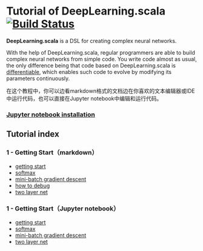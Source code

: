 # Tutorial of DeepLearning.scala [![Build Status](https://travis-ci.org/izhangzhihao/deeplearning-tutorial.svg?branch=master)](https://travis-ci.org/izhangzhihao/deeplearning-tutorial)

**DeepLearning.scala** is a DSL for creating complex neural networks.

With the help of DeepLearning.scala, regular programmers are able to build complex neural networks from simple code. You  write code almost as usual, the only difference being that code based on DeepLearning.scala is [differentiable](https://colah.github.io/posts/2015-09-NN-Types-FP/), which enables such code to evolve by modifying its parameters continuously.

在这个教程中，你可以边看markdown格式的文档边在你喜欢的文本编辑器或IDE中运行代码，也可以直接在Jupyter notebook中编辑和运行代码。

### [Jupyter notebook installation](https://github.com/alexarchambault/jupyter-scala)

## Tutorial index

### 1 - Getting Start（markdown）
- [getting start](https://github.com/izhangzhihao/deeplearning-tutorial/blob/master/doc/GettingStarted.md)
- [softmax](https://github.com/izhangzhihao/deeplearning-tutorial/blob/master/doc/SoftmaxLinearClassifier.md)
- [mini-batch gradient descent](https://github.com/izhangzhihao/deeplearning-tutorial/blob/master/doc/MiniBatchGradientDescent.md)
- [how to debug](https://github.com/izhangzhihao/deeplearning-tutorial/blob/master/doc/Debug.md)
- [two layer net](https://github.com/izhangzhihao/deeplearning-tutorial/blob/master/doc/TwoLayerNet.md)

### 1 - Getting Start（Jupyter notebook）
- [getting start](https://github.com/izhangzhihao/deeplearning-tutorial/blob/master/notebook/GettingStarted.ipynb)
- [softmax](https://github.com/izhangzhihao/deeplearning-tutorial/blob/master/notebook/SoftmaxLinearClassifier.ipynb)
- [mini-batch gradient descent](https://github.com/izhangzhihao/deeplearning-tutorial/blob/master/notebook/MiniBatchGradientDescent.ipynb)
- [two layer net](https://github.com/izhangzhihao/deeplearning-tutorial/blob/master/notebook/TwoLayerNet.ipynb)

